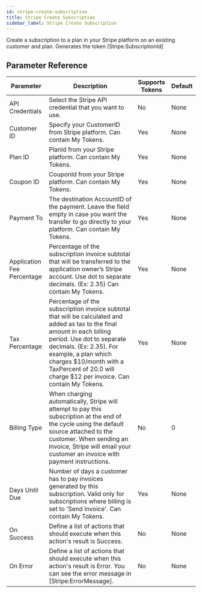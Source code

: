```yaml
---
id: stripe-create-subscription
title: Stripe Create Subscription
sidebar_label: Stripe Create Subscription
---
```



Create a subscription to a plan in your Stripe platform on an existing customer and plan. Generates the token [Stripe:SubscriptionId] 

## Parameter Reference
| Parameter | Description | Supports Tokens | Default |
| -- | -- | -- | -- |
| API Credentials | Select the Stripe API credential that you want to use. | No | None |
| Customer ID | Specify your CustomerID from Stripe platform. Can contain My Tokens. | Yes | None |
| Plan ID | PlanId from your Stripe platform. Can contain My Tokens. | Yes | None |
| Coupon ID | CouponId from your Stripe platform. Can contain My Tokens. | Yes | None |
| Payment To | The destination AccountID of the payment. Leave the field empty in case you want the transfer to go directly to your platform. Can contain My Tokens. | Yes | None |
| Application Fee Percentage | Percentage of the subscription invoice subtotal that will be transferred to the application owner’s Stripe account. Use dot to separate decimals. (Ex: 2.35) Can contain My Tokens. | Yes | None |
| Tax Percentage | Percentage of the subscription invoice subtotal that will be calculated and added as tax to the final amount in each billing period. Use dot to separate decimals. (Ex: 2.35). For example, a plan which charges $10/month with a TaxPercent of 20.0 will charge $12 per invoice. Can contain My Tokens. | Yes | None |
| Billing Type | When charging automatically, Stripe will attempt to pay this subscription at the end of the cycle using the default source attached to the customer. When sending an invoice, Stripe will email your customer an invoice with payment instructions. | No | 0 |
| Days Until Due | Number of days a customer has to pay invoices generated by this subscription. Valid only for subscriptions where billing is set to 'Send Invoice'. Can contain My Tokens. | Yes | None |
| On Success | Define a list of actions that should execute when this action's result is Success. | No | None |
| On Error | Define a list of actions that should execute when this action's result is Error. You can see the error message in [Stripe:ErrorMessage]. | No | None |
